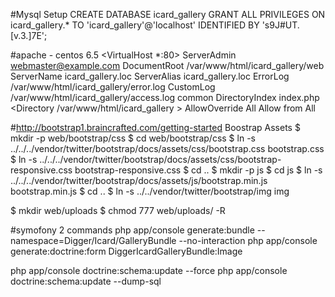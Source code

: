#Mysql Setup
CREATE DATABASE icard_gallery
GRANT ALL PRIVILEGES ON  icard_gallery.* TO 'icard_gallery'@'localhost'  IDENTIFIED BY 's9J#UT.[v.3.]7E';

#apache - centos 6.5
<VirtualHost *:80>
     ServerAdmin webmaster@example.com
     DocumentRoot /var/www/html/icard_gallery/web
     ServerName  icard_gallery.loc
     ServerAlias icard_gallery.loc
     ErrorLog  /var/www/html/icard_gallery/error.log
     CustomLog /var/www/html/icard_gallery/access.log common
     DirectoryIndex index.php
     <Directory  /var/www/html/icard_gallery  >
           AllowOverride All
           Allow from All
     </Directory>
</VirtualHost>


#http://bootstrap1.braincrafted.com/getting-started
Boostrap Assets
$ mkdir -p web/bootstrap/css
$ cd web/bootstrap/css
$ ln -s ../../../vendor/twitter/bootstrap/docs/assets/css/bootstrap.css bootstrap.css
$ ln -s ../../../vendor/twitter/bootstrap/docs/assets/css/bootstrap-responsive.css bootstrap-responsive.css
$ cd ..
$ mkdir -p js
$ cd js
$ ln -s ../../../vendor/twitter/bootstrap/docs/assets/js/bootstrap.min.js bootstrap.min.js
$ cd ..
$ ln -s ../../vendor/twitter/bootstrap/img img

$ mkdir web/uploads
$ chmod 777 web/uploads/ -R

#symofony 2 commands
php app/console generate:bundle --namespace=Digger/Icard/GalleryBundle --no-interaction
php app/console generate:doctrine:form DiggerIcardGalleryBundle:Image



php app/console doctrine:schema:update --force
php app/console doctrine:schema:update --dump-sql


